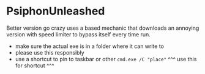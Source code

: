 # PsiphonUnleashed
Better version go crazy
uses a based mechanic that downloads an annoying version with speed limiter to bypass itself every time run.
- make sure the actual exe is in a folder where it can write to
- please use this responsibly
- use a shortcut to pin to taskbar or other
`cmd.exe /C "place"`
\^^^ use this for shortcut ^^^
